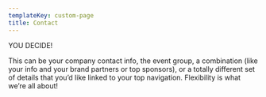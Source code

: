 ```yaml
---
templateKey: custom-page
title: Contact
---
```

YOU DECIDE!

This can be your company contact info, the event group, a combination (like your info and your brand partners or top sponsors), or a totally different set of details that you’d like linked to your top navigation. Flexibility is what we’re all about!